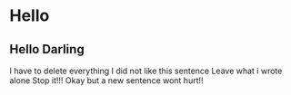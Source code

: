 # Hello
## Hello Darling

I  have to delete everything
I did not like this sentence
Leave what i wrote alone
Stop it!!!
Okay but a new sentence wont hurt!!

